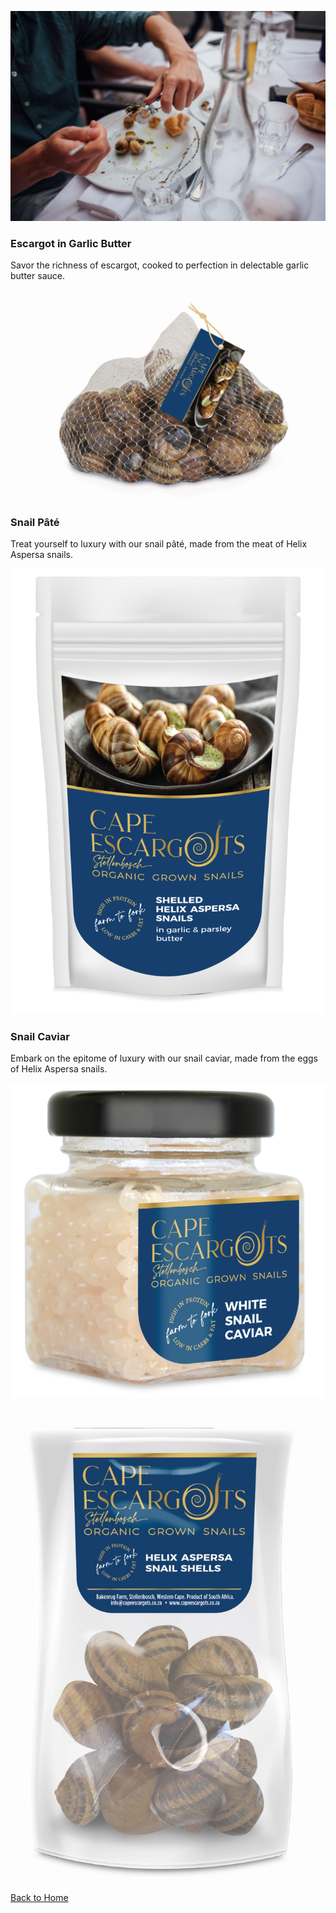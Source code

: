 ![34juh34fnfr.jpg](/34juh34fnfr.jpg)

### Escargot in Garlic Butter

Savor the richness of escargot, cooked to perfection in delectable garlic butter sauce.

![CE_Snails_Live_New (Large).jpg](/CE_Snails_Live_New%20(Large).jpg)


### Snail Pâté

Treat yourself to luxury with our snail pâté, made from the meat of Helix Aspersa snails.

![CE_Pack_Shelled_New (Large).png](/CE_Pack_Shelled_New%20(Large).png)

### Snail Caviar

Embark on the epitome of luxury with our snail caviar, made from the eggs of Helix Aspersa snails.

![CE_Caviar_New (Large) (Medium).png](/CE_Caviar_New%20(Large)%20(Medium).png)

![CE_Shells_New (Large).jpg](/CE_Shells_New%20(Large).jpg)

[Back to Home](index.md)
